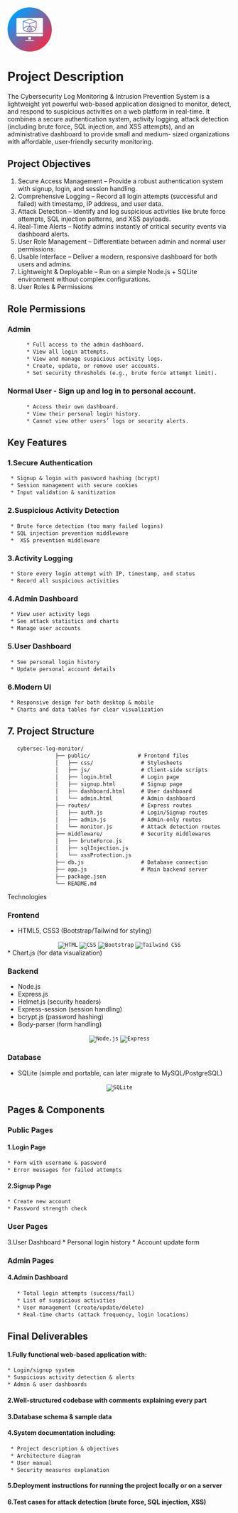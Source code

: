 <img height="100" width="100" align="center" src="https://github.com/Beniyam-B/Cybersecurity-Log-Monitoring-Intrusion-Prevention-System-/blob/b45e18722aca380461e6fedfcbac1d0e8c9e38f9/photo_5816815917580012191_m.jpg"/>








# Project Description

   The Cybersecurity Log Monitoring & Intrusion Prevention System is a lightweight yet powerful web-based application designed to monitor, detect, and respond to suspicious activities on a web platform 
   in real-time.
   It combines a secure authentication system, activity logging, attack detection (including brute force, SQL injection, and XSS attempts), and an administrative dashboard to provide small and medium- 
   sized organizations with affordable, user-friendly security monitoring.

## Project Objectives
 1.	Secure Access Management – Provide a robust authentication system with signup, login, and session handling.
 2.	Comprehensive Logging – Record all login attempts (successful and failed) with timestamp, IP address, and user data.
 3.	Attack Detection – Identify and log suspicious activities like brute force attempts, SQL injection patterns, and XSS payloads.
 4.	Real-Time Alerts – Notify admins instantly of critical security events via dashboard alerts.
 5.	User Role Management – Differentiate between admin and normal user permissions.
 6.	Usable Interface – Deliver a modern, responsive dashboard for both users and admins.
 7.	Lightweight & Deployable – Run on a simple Node.js + SQLite environment without complex configurations.
 8.	User Roles & Permissions
## Role	Permissions
### Admin	
          * Full access to the admin dashboard.
          * View all login attempts.
          * View and manage suspicious activity logs.
          * Create, update, or remove user accounts.
          * Set security thresholds (e.g., brute force attempt limit).
### Normal User	- Sign up and log in to personal account.
          * Access their own dashboard.
          * View their personal login history.
          * Cannot view other users’ logs or security alerts.

## Key Features
  ### 1.Secure Authentication
     * Signup & login with password hashing (bcrypt)
     * Session management with secure cookies
     * Input validation & sanitization
  ### 2.Suspicious Activity Detection
     * Brute force detection (too many failed logins)
     * SQL injection prevention middleware
     *	XSS prevention middleware
  ### 3.Activity Logging
     * Store every login attempt with IP, timestamp, and status
     * Record all suspicious activities
  ### 4.Admin Dashboard
     * View user activity logs
     * See attack statistics and charts
     * Manage user accounts
  ### 5.User Dashboard
     * See personal login history
     * Update personal account details
  ### 6.Modern UI
     * Responsive design for both desktop & mobile
     * Charts and data tables for clear visualization




  ## 7.	Project Structure
       cybersec-log-monitor/
                   ├── public/               # Frontend files
                   │   ├── css/               # Stylesheets
                   │   ├── js/                # Client-side scripts
                   │   ├── login.html         # Login page
                   │   ├── signup.html        # Signup page
                   │   ├── dashboard.html     # User dashboard
                   │   └── admin.html         # Admin dashboard
                   ├── routes/                # Express routes
                   │   ├── auth.js            # Login/Signup routes
                   │   ├── admin.js           # Admin-only routes
                   │   └── monitor.js         # Attack detection routes
                   ├── middleware/            # Security middlewares
                   │   ├── bruteForce.js
                   │   ├── sqlInjection.js
                   │   └── xssProtection.js
                   ├── db.js                  # Database connection
                   ├── app.js                 # Main backend server
                   ├── package.json
                   └── README.md

  Technologies
 ### Frontend
   * HTML5, CSS3 (Bootstrap/Tailwind for styling)
<div align="center">
	<code><img width="50" src="https://raw.githubusercontent.com/marwin1991/profile-technology-icons/refs/heads/main/icons/html.png" alt="HTML" title="HTML"/></code>
	<code><img width="50" src="https://raw.githubusercontent.com/marwin1991/profile-technology-icons/refs/heads/main/icons/css.png" alt="CSS" title="CSS"/></code>
	<code><img width="50" src="https://raw.githubusercontent.com/marwin1991/profile-technology-icons/refs/heads/main/icons/bootstrap.png" alt="Bootstrap" title="Bootstrap"/></code>
	<code><img width="50" src="https://raw.githubusercontent.com/marwin1991/profile-technology-icons/refs/heads/main/icons/tailwind_css.png" alt="Tailwind CSS" title="Tailwind CSS"/></code>
</div>
   * Chart.js (for data visualization)
   
### Backend
  * Node.js
  * Express.js
  * Helmet.js (security headers)
  * Express-session (session handling)
  * bcrypt.js (password hashing)
  * Body-parser (form handling)
<div align="center">
	<code><img width="50" src="https://raw.githubusercontent.com/marwin1991/profile-technology-icons/refs/heads/main/icons/node_js.png" alt="Node.js" title="Node.js"/></code>
	<code><img width="50" src="https://raw.githubusercontent.com/marwin1991/profile-technology-icons/refs/heads/main/icons/express.png" alt="Express" title="Express"/></code>
</div>

### Database
  * SQLite (simple and portable, can later migrate to MySQL/PostgreSQL)
<div align="center">
	<code><img width="50" src="https://raw.githubusercontent.com/marwin1991/profile-technology-icons/refs/heads/main/icons/sqlite.png" alt="SQLite" title="SQLite"/></code>
</div>

 ## Pages & Components
 
 ### Public Pages
  #### 1.Login Page
    * Form with username & password
    * Error messages for failed attempts
  #### 2.Signup Page
    * Create new account
    * Password strength check
    	
### User Pages
  3.User Dashboard
     * Personal login history
     * Account update form
	 
### Admin Pages

#### 4.Admin Dashboard
       * Total login attempts (success/fail)
       * List of suspicious activities
       * User management (create/update/delete)
       * Real-time charts (attack frequency, login locations)
## Final Deliverables
  #### 1.Fully functional web-based application with:
    * Login/signup system
    * Suspicious activity detection & alerts
    * Admin & user dashboards
  #### 2.Well-structured codebase with comments explaining every part
  #### 3.Database schema & sample data
  #### 4.System documentation including:
     * Project description & objectives
     * Architecture diagram
     * User manual
     * Security measures explanation
  #### 5.Deployment instructions for running the project locally or on a server
  #### 6.Test cases for attack detection (brute force, SQL injection, XSS)

